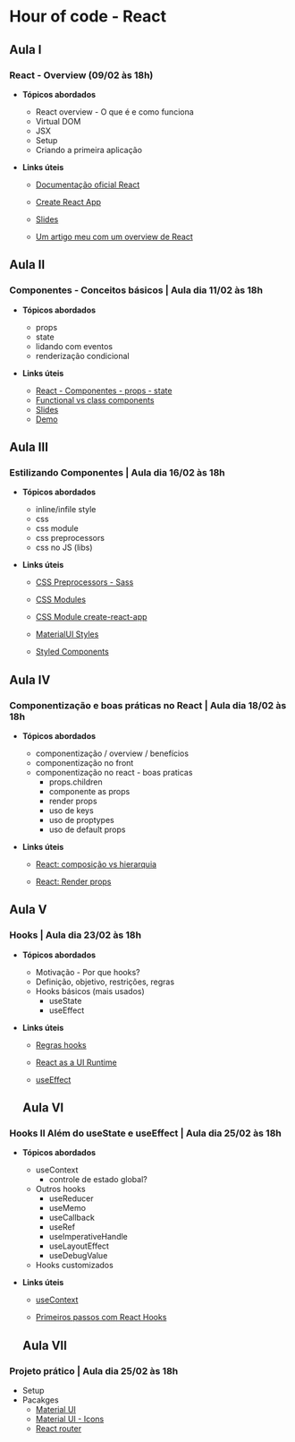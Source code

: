 # Hour of code - React

## Aula I

### React - Overview (09/02 às 18h)

- **Tópicos abordados**

  - React overview - O que é e como funciona
  - Virtual DOM
  - JSX
  - Setup
  - Criando a primeira aplicação

- **Links úteis**

  - [Documentação oficial React](https://reactjs.org/)

  - [Create React App](https://create-react-app.dev/docs/getting-started/)

  - [Slides](https://docs.google.com/presentation/d/1j2djR0lMA_QsbnhNYxBSfi80TwkfCjiNBSE4yfrXmyI/edit?usp=sharing)

  - [Um artigo meu com um overview de React](https://ramonprata.medium.com/react-por-que-consider%C3%A1-lo-no-seu-projeto-e97105cf7234)

## Aula II

### Componentes - Conceitos básicos | Aula dia 11/02 às 18h

- **Tópicos abordados**

  - props
  - state
  - lidando com eventos
  - renderização condicional

- **Links úteis**
  - [React - Componentes - props - state](https://www.taniarascia.com/getting-started-with-react/)
  - [Functional vs class components](https://reactjs.org/docs/components-and-props.html#function-and-class-components)
  - [Slides](https://docs.google.com/presentation/d/1j2djR0lMA_QsbnhNYxBSfi80TwkfCjiNBSE4yfrXmyI/edit?usp=sharing)
  - [Demo](https://github.com/ramonprata/hour-of-code-edicao-III/tree/aula-II-components)

## Aula III

### Estilizando Componentes | Aula dia 16/02 às 18h

- **Tópicos abordados**

  - inline/infile style
  - css
  - css module
  - css preprocessors
  - css no JS (libs)

- **Links úteis**

  - [CSS Preprocessors - Sass](https://create-react-app.dev/docs/adding-a-sass-stylesheet/)

  - [CSS Modules](https://css-tricks.com/css-modules-part-1-need/#:~:text=According%20to%20the%20repo%2C%20CSS,are%20scoped%20locally%20by%20default.&text=CSS%20Modules%20takes%20a%20different,a%20JavaScript%20file%2C%20like%20index.)

  - [CSS Module create-react-app](http://create-react-app.dev/docs/adding-a-css-modules-stylesheet/)

  - [MaterialUI Styles](https://material-ui.com/styles/basics/#material-ui-styles)

  - [Styled Components](https://styled-components.com/)

## Aula IV

### Componentização e boas práticas no React | Aula dia 18/02 às 18h

- **Tópicos abordados**

  - componentização / overview / benefícios
  - componentização no front
  - componentização no react - boas praticas
    - props.children
    - componente as props
    - render props
    - uso de keys
    - uso de proptypes
    - uso de default props

- **Links úteis**

  - [React: composição vs hierarquia](https://reactjs.org/docs/composition-vs-inheritance.html#gatsby-focus-wrapper)

  - [React: Render props](https://reactjs.org/docs/render-props.html#gatsby-focus-wrapper)

## Aula V

### Hooks | Aula dia 23/02 às 18h

- **Tópicos abordados**
  - Motivação - Por que hooks?
  - Definição, objetivo, restrições, regras
  - Hooks básicos (mais usados)
    - useState
    - useEffect
- **Links úteis**

  - [Regras hooks](https://reactjs.org/docs/hooks-rules.html)

  - [React as a UI Runtime](https://overreacted.io/react-as-a-ui-runtime/)

  - [useEffect](https://overreacted.io/a-complete-guide-to-useeffect/)

  ## Aula VI

### Hooks II Além do useState e useEffect | Aula dia 25/02 às 18h

- **Tópicos abordados**
  - useContext
    - controle de estado global?
  - Outros hooks
    - useReducer
    - useMemo
    - useCallback
    - useRef
    - useImperativeHandle
    - useLayoutEffect
    - useDebugValue
  - Hooks customizados
- **Links úteis**

  - [useContext](https://reactjs.org/docs/hooks-reference.html#usecontext)

  - [Primeiros passos com React Hooks](https://medium.com/@devjpnobrega/primeiros-passos-com-react-hooks-usememo-e-usecallback-13d54da4f9ba)

  ## Aula VII

### Projeto prático | Aula dia 25/02 às 18h

- Setup
- Pacakges
  - [Material UI](https://material-ui.com/)
  - [Material UI - Icons](h@material-ui/icons)
  - [React router](https://reactrouter.com/web/guides/quick-start)

